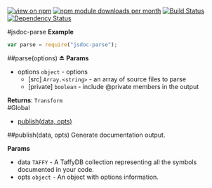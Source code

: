 [![view on npm](http://img.shields.io/npm/v/jsdoc-parse.svg)](https://www.npmjs.org/package/jsdoc-parse)
[![npm module downloads per month](http://img.shields.io/npm/dm/jsdoc-parse.svg)](https://www.npmjs.org/package/jsdoc-parse)
[![Build Status](https://travis-ci.org/75lb/jsdoc-parse.svg?branch=master)](https://travis-ci.org/75lb/jsdoc-parse)
[![Dependency Status](https://david-dm.org/75lb/jsdoc-parse.svg)](https://david-dm.org/75lb/jsdoc-parse)

<a name="module_jsdoc-parse"></a>
#jsdoc-parse
**Example**  
```js
var parse = require("jsdoc-parse");
```

<a name="module_jsdoc-parse"></a>
##parse(options) ⏏
**Params**

- options `object` - options
  - [src] `Array.<string>` - an array of source files to parse
  - [private] `boolean` - include @private members in the output

**Returns**: `Transform`  
#Global
* [publish(data, opts)](#publish)

<a name="publish"></a>
##publish(data, opts)
Generate documentation output.

**Params**

- data `TAFFY` - A TaffyDB collection representing
                      all the symbols documented in your code.
- opts `object` - An object with options information.

